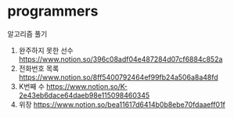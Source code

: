 # programmers
알고리즘 풀기

1. 완주하지 못한 선수
https://www.notion.so/396c08adf04e487284d07cf6884c852a
2. 전화번호 목록
https://www.notion.so/8ff5400792464ef99fb24a506a8a48fd
3. K번째 수
https://www.notion.so/K-2e43eb6dace64daeb98e115098460345
4. 위장
https://www.notion.so/bea11617d6414b0b8ebe70fdaaeff01f
